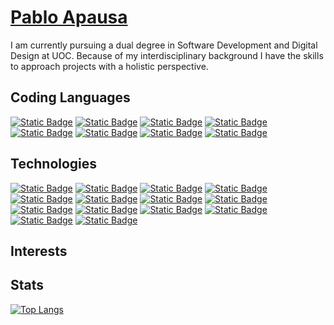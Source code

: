 # [Pablo Apausa](https://apausa.dev)

I am currently pursuing a dual degree in Software Development and Digital Design at UOC. Because of my interdisciplinary background I have the skills to approach projects with a holistic perspective.

## Coding Languages

[![Static Badge](https://img.shields.io/badge/-Bash-0d1117?syle=flat&logo=gnubash)](https://github.com/apausa)
[![Static Badge](https://img.shields.io/badge/-C-0d1117?syle=flat&logo=c)](https://github.com/apausa)
[![Static Badge](https://img.shields.io/badge/-Java-0d1117?syle=flat)](https://github.com/apausa)
[![Static Badge](https://img.shields.io/badge/-JavaScript-0d1117?syle=flat&logo=javascript)](https://github.com/apausa)
[![Static Badge](https://img.shields.io/badge/-Python-0d1117?syle=flat&logo=python)](https://github.com/apausa)
[![Static Badge](https://img.shields.io/badge/-SQL-0d1117?syle=flat)](https://github.com/apausa)
[![Static Badge](https://img.shields.io/badge/-TypeScript-0d1117?syle=flat&logo=typescript)](https://github.com/apausa)
[![Static Badge](https://img.shields.io/badge/-Kotlin-0d1117?syle=flat&logo=kotlin)](https://github.com/apausa)

## Technologies
[![Static Badge](https://img.shields.io/badge/-Angular-0d1117?syle=flat&logo=angular)](https://github.com/apausa)
[![Static Badge](https://img.shields.io/badge/-CSS-0d1117?syle=flat&logo=css3)](https://github.com/apausa)
[![Static Badge](https://img.shields.io/badge/-D3.js-0d1117?syle=flat&logo=d3dotjs)](https://github.com/apausa)
[![Static Badge](https://img.shields.io/badge/-Figma-0d1117?syle=flat&logo=figma)](https://github.com/apausa)
[![Static Badge](https://img.shields.io/badge/-Git-0d1117?syle=flat&logo=git)](https://github.com/apausa)
[![Static Badge](https://img.shields.io/badge/-HTML-0d1117?syle=flat&logo=html5)](https://github.com/apausa)
[![Static Badge](https://img.shields.io/badge/-Next.js-0d1117?syle=flat&logo=nextdotjs)](https://github.com/apausa)
[![Static Badge](https://img.shields.io/badge/-Node.js-0d1117?syle=flat&logo=nodedotjs)](https://github.com/apausa)
[![Static Badge](https://img.shields.io/badge/-MongoDB-0d1117?syle=flat&logo=mongodb)](https://github.com/apausa)
[![Static Badge](https://img.shields.io/badge/-PostgreSQL-0d1117?syle=flat&logo=postgresql)](https://github.com/apausa)
[![Static Badge](https://img.shields.io/badge/-React.js-0d1117?syle=flat&logo=react)](https://github.com/apausa)
[![Static Badge](https://img.shields.io/badge/-React_Native-0d1117?syle=flat&logo=react)](https://github.com/apausa)
[![Static Badge](https://img.shields.io/badge/-Redux.js-0d1117?syle=flat&logo=redux)](https://github.com/apausa)
[![Static Badge](https://img.shields.io/badge/-Vue.js-0d1117?syle=flat&logo=vuedotjs)](https://github.com/apausa)

## Interests

## Stats

[![Top Langs](https://github-readme-stats.vercel.app/api/top-langs/?username=apausa&hide=jupyter%20notebook&layout=compact)](https://github.com/anuraghazra/github-readme-stats)
